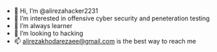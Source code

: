 - 👋 Hi, I’m @alirezahacker2231
- 👀 I’m interested in offensive cyber security and peneteration testing 
- 🌱 I’m always learner
- 💞️ I’m looking to hacking 
- 📫 alirezakhodarezaee@gmail.com is the best way to reach me 

<!---
alirezahacker2231/alirezahacker2231 is a ✨ special ✨ repository because its `README.md` (this file) appears on your GitHub profile.
You can click the Preview link to take a look at your changes.
--->
